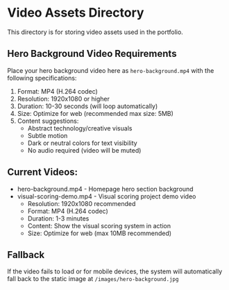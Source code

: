 # Video Assets Directory

This directory is for storing video assets used in the portfolio.

## Hero Background Video Requirements

Place your hero background video here as `hero-background.mp4` with the following specifications:

1. Format: MP4 (H.264 codec)
2. Resolution: 1920x1080 or higher
3. Duration: 10-30 seconds (will loop automatically)
4. Size: Optimize for web (recommended max size: 5MB)
5. Content suggestions:
   - Abstract technology/creative visuals
   - Subtle motion
   - Dark or neutral colors for text visibility
   - No audio required (video will be muted)

## Current Videos:
- hero-background.mp4 - Homepage hero section background
- visual-scoring-demo.mp4 - Visual scoring project demo video
  - Resolution: 1920x1080 recommended
  - Format: MP4 (H.264 codec)
  - Duration: 1-3 minutes
  - Content: Show the visual scoring system in action
  - Size: Optimize for web (max 10MB recommended)

## Fallback
If the video fails to load or for mobile devices, the system will automatically fall back to the static image at `/images/hero-background.jpg`
